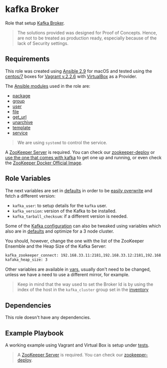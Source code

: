 # kafka Broker

Role that setup [Kafka Broker](https://kafka.apache.org/).

> The solutions provided was designed for Proof of Concepts. Hence, are not to be treated as production ready, especially because of the lack of Security settings.

## Requirements

This role was created using [Ansible 2.9](https://docs.ansible.com/ansible/2.9/) for macOS and tested using the [centos/7](https://app.vagrantup.com/centos/boxes/7) boxes for [Vagrant v.2.2.6](https://www.vagrantup.com/docs/index.html) with [VirtualBox](https://www.virtualbox.org/) as a Provider.

The [Ansible modules](https://docs.ansible.com/ansible/2.9/modules/modules_by_category.html) used in the role are:

- [package](https://docs.ansible.com/ansible/latest/modules/package_module.html#package-module)
- [group](https://docs.ansible.com/ansible/2.9/modules/group_module.html#group-module)
- [user](https://docs.ansible.com/ansible/2.9/modules/user_module.html#user-module)
- [file](https://docs.ansible.com/ansible/2.9/modules/file_module.html#file-module)
- [get_url](https://docs.ansible.com/ansible/2.9/modules/get_url_module.html#get_url-module)
- [unarchive](https://docs.ansible.com/ansible/2.9/modules/unarchive_module.html#unarchive-module)
- [template](https://docs.ansible.com/ansible/2.9/modules/template_module.html#template-module)
- [service](https://docs.ansible.com/ansible/2.9/modules/service_module.html#service-module)

> We are using `systemd` to control the service.

A [ZooKeeper Server](http://zookeeper.apache.org) is required. You can check our [zookeeper-deploy](http://github.com/ricardo-aires/zookeeper-deploy) or [use the one that comes with kafka](https://kafka.apache.org/quickstart) to get one up and running, or even check the [ZooKeeper Docker Official Image](https://hub.docker.com/_/zookeeper).

## Role Variables

The next variables are set in [defaults](./defaults/main.yml) in order to be [easily overwrite](https://docs.ansible.com/ansible/latest/user_guide/playbooks_variables.html#variable-precedence-where-should-i-put-a-variable) and fetch a different version:

- `kafka_user`: to setup details for the `kafka` user.
- `kafka_version`: version of the Kafka to be installed.
- `kafka_tarball_checksum`: if a different version is needed.

Some of the [Kafka configuration](https://kafka.apache.org/documentation/#configuration) can also be tweaked using variables which also are in [defaults](./defaults/main.yml) and optimize for a 3 node cluster.

You should, however, change the one with the list of the ZooKeeper Ensemble and the Heap Size of the Kafka Server:

```bash
kafka_zookeeper_connect: 192.168.33.11:2181,192.168.33.12:2181,192.168.33.13:2181
kafaka_heap_size: 3
```

Other variables are available in [vars](vars/main.yml), usually don't need to be changed, unless we have a need to use a different mirror, for example.

> Keep in mind that the way used to set the Broker Id is by using the index of the host in the `kafka_cluster` group set in the [inventory](tests/inventory)

## Dependencies

This role doesn't have any dependencies.

## Example Playbook

A working example using Vagrant and Virtual Box is setup under [tests](./tests/).

> A [ZooKeeper Server](http://zookeeper.apache.org) is required. You can check our [zookeeper-deploy](http://github.com/ricardo-aires/zookeeper-deploy).
